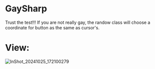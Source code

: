 # GaySharp
Trust the test!!!
If you are not really gay, the randow class will choose a coordinate for button as the same as cursor's.
# View:
![InShot_20241025_172100279](https://github.com/user-attachments/assets/e7a68420-242e-4b64-b42e-c2df3f48b0bc)
